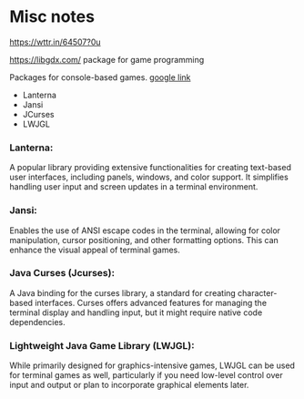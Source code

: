 # Misc notes

https://wttr.in/64507?0u


https://libgdx.com/ package for game programming

Packages for console-based games. [google link](https://www.google.com/search?q=java+package+for+terminal+games&sca_esv=8eae7d9849765796&sxsrf=AHTn8zr8uMkYBT1wmprmGv4yvN9TbOJvbg%3A1738970634984&ei=CpamZ7nfO-yrptQPvuTXIQ&ved=0ahUKEwi5jOS32rKLAxXslYkEHT7yNQQQ4dUDCBA&uact=5&oq=java+package+for+terminal+games&gs_lp=Egxnd3Mtd2l6LXNlcnAiH2phdmEgcGFja2FnZSBmb3IgdGVybWluYWwgZ2FtZXMyCBAhGKABGMMEMggQIRigARjDBEjtIVC2D1jXHHABeAGQAQCYAaQBoAGfB6oBAzEuN7gBA8gBAPgBAZgCCKACtwbCAgoQABiwAxjWBBhHwgIFEAAY7wXCAggQABiiBBiJBcICCBAAGIAEGKIEwgIKECEYoAEYwwQYCpgDAIgGAZAGB5IHAzIuNqAHpR4&sclient=gws-wiz-serp)

* Lanterna
* Jansi
* JCurses
* LWJGL 

### Lanterna:
A popular library providing extensive functionalities for creating text-based user interfaces, including panels, windows, and color support. It simplifies handling user input and screen updates in a terminal environment.
### Jansi:
Enables the use of ANSI escape codes in the terminal, allowing for color manipulation, cursor positioning, and other formatting options. This can enhance the visual appeal of terminal games.
### Java Curses (Jcurses):
A Java binding for the curses library, a standard for creating character-based interfaces. Curses offers advanced features for managing the terminal display and handling input, but it might require native code dependencies.
### Lightweight Java Game Library (LWJGL):
While primarily designed for graphics-intensive games, LWJGL can be used for terminal games as well, particularly if you need low-level control over input and output or plan to incorporate graphical elements later.